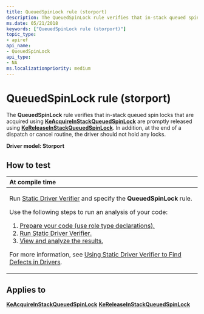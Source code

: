 ```yaml
---
title: QueuedSpinLock rule (storport)
description: The QueuedSpinLock rule verifies that in-stack queued spin locks that are acquired using KeAcquireInStackQueuedSpinLock are promptly released using KeReleaseInStackQueuedSpinLock.
ms.date: 05/21/2018
keywords: ["QueuedSpinLock rule (storport)"]
topic_type:
- apiref
api_name:
- QueuedSpinLock
api_type:
- NA
ms.localizationpriority: medium
---
```


# QueuedSpinLock rule (storport)


The **QueuedSpinLock** rule verifies that in-stack queued spin locks that are acquired using [**KeAcquireInStackQueuedSpinLock**](/previous-versions/windows/hardware/drivers/ff551899(v=vs.85)) are promptly released using [**KeReleaseInStackQueuedSpinLock**](/windows-hardware/drivers/ddi/wdm/nf-wdm-kereleaseinstackqueuedspinlock). In addition, at the end of a dispatch or cancel routine, the driver should not hold any locks.

**Driver model: Storport**

How to test
-----------

<table>
<colgroup>
<col width="100%" />
</colgroup>
<thead>
<tr class="header">
<th align="left">At compile time</th>
</tr>
</thead>
<tbody>
<tr class="odd">
<td align="left"><p>Run <a href="/windows-hardware/drivers/devtest/static-driver-verifier" data-raw-source="[Static Driver Verifier](./static-driver-verifier.md)">Static Driver Verifier</a> and specify the <strong>QueuedSpinLock</strong> rule.</p>
Use the following steps to run an analysis of your code:
<ol>
<li><a href="/windows-hardware/drivers/devtest/using-static-driver-verifier-to-find-defects-in-drivers#preparing-your-source-code" data-raw-source="[Prepare your code (use role type declarations).](./using-static-driver-verifier-to-find-defects-in-drivers.md#preparing-your-source-code)">Prepare your code (use role type declarations).</a></li>
<li><a href="/windows-hardware/drivers/devtest/using-static-driver-verifier-to-find-defects-in-drivers#running-static-driver-verifier" data-raw-source="[Run Static Driver Verifier.](./using-static-driver-verifier-to-find-defects-in-drivers.md#running-static-driver-verifier)">Run Static Driver Verifier.</a></li>
<li><a href="/windows-hardware/drivers/devtest/using-static-driver-verifier-to-find-defects-in-drivers#viewing-and-analyzing-the-results" data-raw-source="[View and analyze the results.](./using-static-driver-verifier-to-find-defects-in-drivers.md#viewing-and-analyzing-the-results)">View and analyze the results.</a></li>
</ol>
<p>For more information, see <a href="/windows-hardware/drivers/devtest/using-static-driver-verifier-to-find-defects-in-drivers" data-raw-source="[Using Static Driver Verifier to Find Defects in Drivers](./using-static-driver-verifier-to-find-defects-in-drivers.md)">Using Static Driver Verifier to Find Defects in Drivers</a>.</p></td>
</tr>
</tbody>
</table>

Applies to
----------

[**KeAcquireInStackQueuedSpinLock**](/previous-versions/windows/hardware/drivers/ff551899(v=vs.85))
[**KeReleaseInStackQueuedSpinLock**](/windows-hardware/drivers/ddi/wdm/nf-wdm-kereleaseinstackqueuedspinlock)
